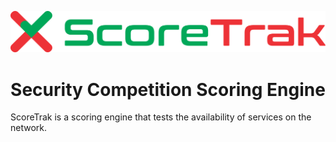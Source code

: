 ![Alt text](./images/logo.svg "Logo")

<h1 align="center">Security Competition Scoring Engine</h1>

ScoreTrak is a scoring engine that tests the availability of services on the network. 